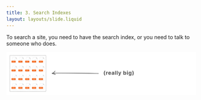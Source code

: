 ```yaml
---
title: 3. Search Indexes
layout: layouts/slide.liquid
---
```


To search a site, you need to have the search index, or you need to talk to someone who does.

![A representation of a search index, shown as a dotted line surrounding a large amount of html files, along with the text '(really big)'](/img/index.png)
